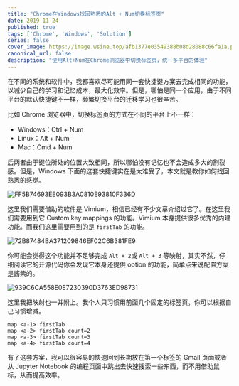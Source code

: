```yaml
---
title: "Chrome在Windows找回熟悉的Alt + Num切换标签页"
date: 2019-11-24
published: true
tags: ['Chrome', 'Windows', 'Solution']
series: false
cover_image: https://image.wsine.top/afb1377e03549388b08d28088c66fa1a.png
canonical_url: false
description: "使用Alt+Num在Chrome浏览器中切换标签页，统一多平台的体验"
---
```


在不同的系统和软件中，我都喜欢尽可能用同一套快捷键方案去完成相同的功能，以减少自己的学习和记忆成本，最大化效率。但是，哪怕是同一个应用，由于不同平台的默认快捷键不一样，频繁切换平台的迁移学习也很辛苦。

比如 Chrome 浏览器中，切换标签页的方式在不同的平台上不一样：

- Windows：Ctrl + Num
- Linux：Alt + Num
- Mac：Cmd + Num

后两者由于键位所处的位置大致相同，所以哪怕没有记忆也不会造成多大的割裂感。但是，Windows 下面的这套快捷键实在是太难受了，本文就是教你如何找回熟悉的感觉。

![FF5B74693EE093B3A0810E93810F336D](https://image.wsine.top/FF5B74693EE093B3A0810E93810F336D.png)

这里我们需要借助的软件是 Vimium，相信已经有不少文章介绍过它了。在这里我们需要用到它 Custom key mappings 的功能。Vimium 本身提供很多优秀的内建功能。而我们这里需要用到的是 `firstTab` 的功能。

![72B87484BA371209846EF02C6B381FE9](https://image.wsine.top/72B87484BA371209846EF02C6B381FE9.png)

你可能会觉得这个功能并不足够完成 `Alt + 2`或 `Alt + 3` 等映射，其实不然，仔细阅读它的开源代码你会发现它本身还提供 option 的功能，简单点来说配置方案是酱紫的。

![939C6CA558E0E7230390D3763ED98731](https://image.wsine.top/939C6CA558E0E7230390D3763ED98731.png)

这里我把映射也一并附上。我个人只习惯用前面几个固定的标签页，你可以根据自己习惯增减。

```
map <a-1> firstTab
map <a-2> firstTab count=2
map <a-3> firstTab count=3
map <a-4> firstTab count=4
```

有了这套方案，我可以很容易的快速回到长期放在第一个标签的 Gmail 页面或者从 Jupyter Notebook 的编程页面中跳出去快速搜索一些东西，而不用借助鼠标，从而提高效率。
